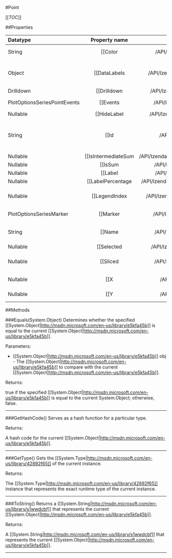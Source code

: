 #Point

[[_TOC_]]

##Properties

|Datatype|Property name|Property description|Default Value|
|:-------|:----------:|:-----------------:|:-----------:|
|String|[[Color|/API/Izenda/Web/UI/HighCharts/Options/CodeSamples/Izenda_Web_UI_HighCharts_Options_Point_Color]]| Individual color for the point. Defaults to null |null|
|Object|[[DataLabels|/API/Izenda/Web/UI/HighCharts/Options/CodeSamples/Izenda_Web_UI_HighCharts_Options_Point_DataLabels]]| Individual data label for each point. The options are the same as the ones for  plotOptions.series.dataLabels |null|
|Drilldown|[[Drilldown|/API/Izenda/Web/UI/HighCharts/Options/CodeSamples/Izenda_Web_UI_HighCharts_Options_Point_Drilldown]]||null|
|PlotOptionsSeriesPointEvents|[[Events|/API/Izenda/Web/UI/HighCharts/Options/CodeSamples/Izenda_Web_UI_HighCharts_Options_Point_Events]]| Individual events for the point. Defaults to null |null|
|Nullable|[[HideLabel|/API/Izenda/Web/UI/HighCharts/Options/CodeSamples/Izenda_Web_UI_HighCharts_Options_Point_HideLabel]]||null|
|String|[[Id|/API/Izenda/Web/UI/HighCharts/Options/CodeSamples/Izenda_Web_UI_HighCharts_Options_Point_Id]]| An id for the point. This can be used after render time to get a pointer to the point object through chart.get(). Defaults to null |null|
|Nullable|[[IsIntermediateSum|/API/Izenda/Web/UI/HighCharts/Options/CodeSamples/Izenda_Web_UI_HighCharts_Options_Point_IsIntermediateSum]]||null|
|Nullable|[[IsSum|/API/Izenda/Web/UI/HighCharts/Options/CodeSamples/Izenda_Web_UI_HighCharts_Options_Point_IsSum]]||null|
|Nullable|[[Label|/API/Izenda/Web/UI/HighCharts/Options/CodeSamples/Izenda_Web_UI_HighCharts_Options_Point_Label]]||null|
|Nullable|[[LabelPercentage|/API/Izenda/Web/UI/HighCharts/Options/CodeSamples/Izenda_Web_UI_HighCharts_Options_Point_LabelPercentage]]||null|
|Nullable|[[LegendIndex|/API/Izenda/Web/UI/HighCharts/Options/CodeSamples/Izenda_Web_UI_HighCharts_Options_Point_LegendIndex]]| Pies only. The sequential index of the pie slice in the legend. Defaults to undefined |null|
|PlotOptionsSeriesMarker|[[Marker|/API/Izenda/Web/UI/HighCharts/Options/CodeSamples/Izenda_Web_UI_HighCharts_Options_Point_Marker]]| An individual point marker for the point. Defaults to null |null|
|String|[[Name|/API/Izenda/Web/UI/HighCharts/Options/CodeSamples/Izenda_Web_UI_HighCharts_Options_Point_Name]]| The name of the point as shown in the legend, tooltip, dataLabel etc. Defaults to "" |null|
|Nullable|[[Selected|/API/Izenda/Web/UI/HighCharts/Options/CodeSamples/Izenda_Web_UI_HighCharts_Options_Point_Selected]]||null|
|Nullable|[[Sliced|/API/Izenda/Web/UI/HighCharts/Options/CodeSamples/Izenda_Web_UI_HighCharts_Options_Point_Sliced]]| Pie series only. Whether to display a slice offset from the center. Defaults to false |null|
|Nullable|[[X|/API/Izenda/Web/UI/HighCharts/Options/CodeSamples/Izenda_Web_UI_HighCharts_Options_Point_X]]| The x value of the point Defaults to null |null|
|Nullable|[[Y|/API/Izenda/Web/UI/HighCharts/Options/CodeSamples/Izenda_Web_UI_HighCharts_Options_Point_Y]]| The y value of the point Defaults to null |null|


##Methods

###Equals(System.Object)
Determines whether the specified [[System.Object|http://msdn.microsoft.com/en-us/library/e5kfa45b]] is equal to the current [[System.Object|http://msdn.microsoft.com/en-us/library/e5kfa45b]].

Parameters: 

* [[System.Object|http://msdn.microsoft.com/en-us/library/e5kfa45b]] obj  - The [[System.Object|http://msdn.microsoft.com/en-us/library/e5kfa45b]] to compare with the current [[System.Object|http://msdn.microsoft.com/en-us/library/e5kfa45b]].





Returns:

true if the specified [[System.Object|http://msdn.microsoft.com/en-us/library/e5kfa45b]] is equal to the current System.Object; otherwise, false.


---


###GetHashCode()
 Serves as a hash function for a particular type.  





Returns:

A hash code for the current [[System.Object|http://msdn.microsoft.com/en-us/library/e5kfa45b]].


---


###GetType()
Gets the [[System.Type|http://msdn.microsoft.com/en-us/library/42892f65]] of the current instance.





Returns:

The [[System.Type|http://msdn.microsoft.com/en-us/library/42892f65]] instance that represents the exact runtime type of the current instance.


---


###ToString()
Returns a [[System.String|http://msdn.microsoft.com/en-us/library/s1wwdcbf]] that represents the current [[System.Object|http://msdn.microsoft.com/en-us/library/e5kfa45b]].





Returns:

A [[System.String|http://msdn.microsoft.com/en-us/library/s1wwdcbf]] that represents the current [[System.Object|http://msdn.microsoft.com/en-us/library/e5kfa45b]].


---


